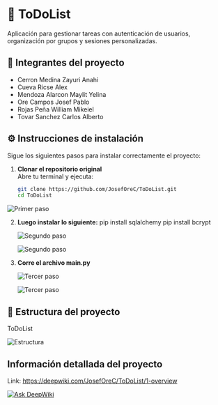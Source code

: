 # 📝 ToDoList

Aplicación para gestionar tareas con autenticación de usuarios, organización por grupos y sesiones personalizadas.

## 👥 Integrantes del proyecto

- Cerron Medina Zayuri Anahi
- Cueva Ricse Alex
- Mendoza Alarcon Maylit Yelina
- Ore Campos Josef Pablo
- Rojas Peña William Mikeiel 
- Tovar Sanchez Carlos Alberto


## ⚙️ Instrucciones de instalación

Sigue los siguientes pasos para instalar correctamente el proyecto:

1. **Clonar el repositorio original**  
   Abre tu terminal y ejecuta:
   ```bash
   git clone https://github.com/JosefOreC/ToDoList.git
   cd ToDoList 
  ![Primer paso](https://i.imgur.com/wrxPQHv.png)
   
2. **Luego instalar lo siguiente:** 
pip install sqlalchemy
pip install bcrypt

    ![Segundo paso](https://i.imgur.com/dX6qG0q.png)
   
    ![Segundo paso](https://i.imgur.com/j8iUxGf.png)
   
3. **Corre el archivo main.py**
   
   ![Tercer paso](https://i.imgur.com/FF1fIn3.png)
   
   ![Tercer paso](https://i.imgur.com/bRBQ4vO.png)
   
## 📁 Estructura del proyecto

ToDoList

![Estructura](https://i.imgur.com/l7r5bLA.png)

## Información detallada del proyecto

Link: https://deepwiki.com/JosefOreC/ToDoList/1-overview

[![Ask DeepWiki](https://deepwiki.com/badge.svg)](https://deepwiki.com/JosefOreC/ToDoList)


